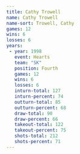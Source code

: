 ```yaml
---
title: Cathy Trowell
name: Cathy Trowell
name-sort: Trowell, Cathy
games: 12
wins: 6
losses: 6
years:
 - year: 1998
   event: Hearts
   team: "SK"
   position: Fourth
   games: 12
   wins: 6
   losses: 6
   inturn-total: 127
   inturn-percent: 74
   outturn-total: 85
   outturn-percent: 68
   draw-total: 90
   draw-percent: 66
   takeout-total: 122
   takeout-percent: 75
   shots-total: 212
   shots-percent: 71
---
```

